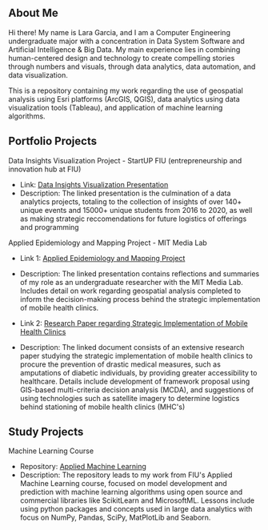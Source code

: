 ## About Me
Hi there! My name is Lara Garcia, and I am a Computer Engineering undergraduate major with a concentration in Data System Software and Artificial Intelligence & Big Data.
My main experience lies in combining human-centered design and technology to create compelling stories through numbers and visuals, through data analytics, data automation, and data visualization.



This is a repository containing my work regarding the use of geospatial analysis using Esri platforms (ArcGIS, QGIS), data analytics using data visualization tools (Tableau), and application of machine learning algorithms.

## Portfolio Projects
Data Insights Visualization Project - StartUP FIU (entrepreneurship and innovation hub at FIU)
- Link: [Data Insights Visualization Presentation](https://github.com/laragarciap/startupfiu-data-analytics/blob/43f8a64f768ad82cd6c11e7edbd77e9cd15f4f38/Data%20Insights%20Comprehensive%20Presentation.pdf)
- Description: The linked presentation is the culmination of a data analytics projects, totaling to the collection of insights of over 140+ unique events and 15000+ unique students from 2016 to 2020, as well as making strategic reccomendations for future logistics of offerings and programming


Applied Epidemiology and Mapping Project - MIT Media Lab
- Link 1: [Applied Epidemiology and Mapping Project](https://www.canva.com/design/DAEuFYYwMLk/orxuH9ZCetqylZccvFQcUg/view?utm_content=DAEuFYYwMLk&utm_campaign=designshare&utm_medium=link&utm_source=publishpresent) 
- Description: The linked presentation contains reflections and summaries of my role as an undergraduate researcher with the MIT Media Lab. Includes detail on work regarding geospatial analysis completed to inform the decision-making process behind the strategic implementation of mobile health clinics.

- Link 2: [Research Paper regarding Strategic Implementation of Mobile Health Clinics](https://github.com/laragarciap/geospatial-analysis-mit/blob/11a5bad0ef749fda6695f3b79f07c3af218187aa/ARCH%20Final%20Draft-%20Strategic%20Implementation%20of%20Mobile%20Health%20Clinics.pdf)
- Description: The linked document consists of an extensive research paper studying the strategic implementation of mobile health clinics to procure the prevention of drastic medical measures, such as amputations of diabetic individuals, by providing greater accessibility to healthcare. Details include development of framework proposal using GIS-based multi-criteria decision analysis (MCDA), and suggestions of using technologies such as satellite imagery to determine logistics behind stationing of mobile health clinics (MHC's)


## Study Projects 
Machine Learning Course
- Repository: [Applied Machine Learning](https://github.com/laragarciap/app-machine-learning.git)
- Description: The repository leads to my work from FIU's Applied Machine Learning course, focused on model development and prediction with machine learning algorithms using open source and commercial libraries like ScikitLearn and MicrosoftML. Lessons include using python packages and concepts used in large data analytics with focus on NumPy, Pandas, SciPy, MatPlotLib and Seaborn.


<!--
**laragarciap/laragarciap** is a ✨ _special_ ✨ repository because its `README.md` (this file) appears on your GitHub profile.

-->
